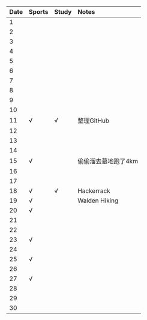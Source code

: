 Date|Sports|Study|Notes
:---------------|:---------------|:---------------|:---------------
1| | | |
2| | | |
3| | | |
4| | | |
5| | | |
6| | | |
7| | | |
8| | | |
9| | | |
10| | | |
11|√|√|整理GitHub|
12| | | |
13| | | |
14| | | |
15|√| |偷偷溜去墓地跑了4km|
16| | | |
17| | | |
18|√|√|Hackerrack|
19|√| |Walden Hiking|
20|√| | |
21| | | |
22| | | |
23|√| | |
24| | | |
25|√| | |
26| | | |
27|√| | |
28| | | |
29| | | |
30| | | |

